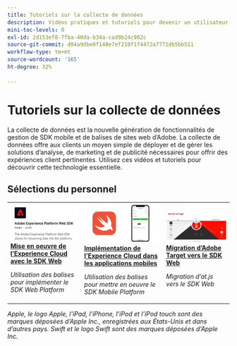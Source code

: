 ```yaml
---
title: Tutoriels sur la collecte de données
description: Vidéos pratiques et tutoriels pour devenir un utilisateur expérimenté de la collecte de données
mini-toc-levels: 0
exl-id: 2d153ef8-7fba-40da-b34a-cad9b24c902c
source-git-commit: d04a9dbe0f148e7ef210f1f4472a7771db5bb511
workflow-type: tm+mt
source-wordcount: '165'
ht-degree: 32%

---
```


# Tutoriels sur la collecte de données

La collecte de données est la nouvelle génération de fonctionnalités de gestion de SDK mobile et de balises de sites web d’Adobe. La collecte de données offre aux clients un moyen simple de déployer et de gérer les solutions d’analyse, de marketing et de publicité nécessaires pour offrir des expériences client pertinentes. Utilisez ces vidéos et tutoriels pour découvrir cette technologie essentielle.

<div id="recs-overview-body-1"></div>
<div id="recs-overview-body-2"></div>
<div id="recs-overview-body-3"></div>
<div id="recs-overview-body-4"></div>
<div id="recs-overview-body-5"></div>
<div id="recs-overview-body-6"></div>

<div id="staff-picks-section">

## Sélections du personnel

<table>
<tr>
  <td>
    <a href="https://experienceleague.adobe.com/docs/platform-learn/implement-web-sdk/overview.html?lang=fr" target="_blank">
      <img alt="Implémenter dʼAdobe Experience Cloud avec le SDK web" src="assets/thumb_websdk.png" />
    </a>
    <div>
      <a href="https://experienceleague.adobe.com/docs/platform-learn/implement-web-sdk/overview.html?lang=fr" target="_blank">
    <strong>Mise en oeuvre de l’Experience Cloud avec le SDK Web</strong>
    </a>
    </div>
    <p>
    <em>Utilisation des balises pour implémenter le SDK Web Platform</em>
    <p>
  </td>
  <td>
    <a href="https://experienceleague.adobe.com/docs/platform-learn/implement-mobile-sdk/overview.html?lang=fr" target="_blank">
      <img alt="Mise en oeuvre dans les applications mobiles" src="assets/thumb_swift.png" />
    </a>
    <div>
      <a href="https://experienceleague.adobe.com/docs/platform-learn/implement-mobile-sdk/overview.html?lang=fr" target="_blank">
    <strong>Implémentation de l’Experience Cloud dans les applications mobiles</strong>
    </a>
    </div>
    <p>
    <em>Utilisation des balises pour mettre en oeuvre le SDK Mobile Platform</em>
    <p>
  </td>
  <td>
    <a href="https://experienceleague.adobe.com/docs/platform-learn/migrate-target-to-websdk/introduction.html?lang=fr" target="_blank">
      <img alt="Migration de Target vers le SDK Web" src="assets/thumb_targetWebSdk.jpg" />
    </a>
    <div>
      <a href="https://experienceleague.adobe.com/docs/platform-learn/migrate-target-to-websdk/introduction.html?lang=fr" target="_blank">
    <strong>Migration d’Adobe Target vers le SDK Web</strong>
    </a>
    </div>
    <p>
    <em>Migration d’at.js vers le SDK Web</em>
    <p>
  </td>
</tr>
</table>

</div>

*Apple, le logo Apple, l’iPad, l’iPhone, l’iPod et l’iPod touch sont des marques déposées d’Apple Inc., enregistrées aux États-Unis et dans d’autres pays. Swift et le logo Swift sont des marques déposées d’Apple Inc.*
